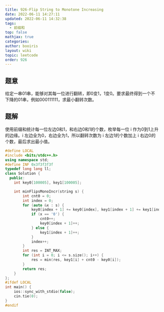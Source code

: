 ```yaml
---
title: 926-Flip String to Monotone Increasing
date: 2022-06-11 14:27:11
updated: 2022-06-11 14:32:38
tags:
  - 前缀和
top: false
mathjax: true
categories: 
author: booiris
layout: wiki
topic: leetcode
order: 926
---
```


## 题意

给定一串01串，能够对其每一位进行翻转，即0变1，1变0。要求最终得到一个不下降的01串，例如000111111，求最小翻转次数。

## 题解

使用前缀和统计每一位左边0和1，和右边0和1的个数，枚举每一位 i 作为0到1上升的边缘。i 左边全为0，右边全为1，所以翻转次数为 i 左边1的个数加上 i 右边0的个数，最后求出最小值。

```cpp
#define LOCAL
#include <bits/stdc++.h>
using namespace std;
#define INF 0x3f3f3f3f
typedef long long ll;
class Solution {
  public:
    int key0[100005], key1[100005];

    int minFlipsMonoIncr(string s) {
        int cnt0 = 0;
        int index = 0;
        for (auto &x : s) {
            key0[index + 1] += key0[index], key1[index + 1] += key1[index];
            if (x == '0') {
                cnt0++;
                key0[index + 1]++;
            } else {
                key1[index + 1]++;
            }
            index++;
        }
        int res = INT_MAX;
        for (int i = 0; i <= s.size(); i++) {
            res = min(res, key1[i] + cnt0 - key0[i]);
        }
        return res;
    }
};
#ifdef LOCAL
int main() {
    ios::sync_with_stdio(false);
    cin.tie(0);
}
#endif

```
